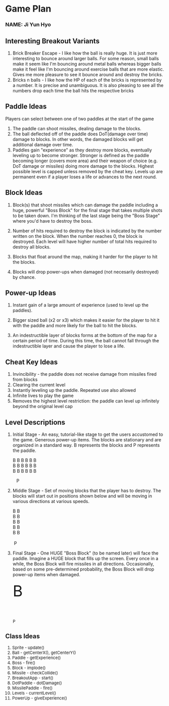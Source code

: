# Game Plan

### NAME: Ji Yun Hyo

## Interesting Breakout Variants

1. Brick Breaker Escape - I like how the ball is really huge. It is just more interesting to bounce
   around larger balls. For some reason, small balls make it seem like I'm bouncing around metal
   balls whereas bigger balls make it feel like I'm bouncing around exercise balls that are more
   elastic. Gives me more pleasure to see it bounce around and destroy the bricks.
2. Bricks n balls - I like how the HP of each of the bricks is represented by a number. It is
   precise and unambiguous. It is also pleasing to see all the numbers drop each time the ball hits
   the respective bricks

## Paddle Ideas

Players can select between one of two paddles at the start of the game

1. The paddle can shoot missiles, dealing damage to the blocks.
2. The ball deflected off of the paddle does DoT(damage over time) damage to blocks. In other words,
   the damaged blocks will get additional damage over time.
3. Paddles gain "experience" as they destroy more blocks, eventually leveling up to become stronger.
   Stronger is defined as the paddle becoming longer (covers more area) and their weapon of choice
   (e.g. DoT damage or missiles) doing more damage to the blocks. Highest possible level is capped
   unless removed by the cheat key. Levels up are permanent even if a player loses a life or
   advances to the next round.

## Block Ideas

1. Block(s) that shoot missiles which can damage the paddle including a huge, powerful "Boss Block"
   for the final stage that takes multiple shots to be taken down. I'm thinking of the last stage
   being the "Boss Stage" where you'd have to destroy the boss.

2. Number of hits required to destroy the block is indicated by the number written on the block.
   When the number reaches 0, the block is destroyed. Each level will have higher number of total
   hits required to destroy all blocks.

3. Blocks that float around the map, making it harder for the player to hit the blocks.

4. Blocks will drop power-ups when damaged (not necesarily destroyed) by chance.

## Power-up Ideas

1. Instant gain of a large amount of experience (used to level up the paddles).

2. Bigger sized ball (x2 or x3) which makes it easier for the player to hit it with the paddle and
   more likely for the ball to hit the blocks.

3. An indestructible layer of blocks forms at the bottom of the map for a certain period of time.
   During this time, the ball cannot fall through the indestructible layer and cause the player to
   lose a life.

## Cheat Key Ideas

1. Invincibility - the paddle does not receive damage from missiles fired from blocks
2. Clearing the current level
3. Instantly leveling up the paddle. Repeated use also allowed
4. Infinite lives to play the game
5. Removes the highest level restriction: the paddle can level up infinitely beyond the original
   level cap

## Level Descriptions

1. Initial Stage - An easy, tutorial-like stage to get the users accustomed to the game. Generous
   power-up items. The blocks are stationary and are organized in a standard way. B represents the
   blocks and P represents the paddle.<br />

   B B B B B B <br />   B B B B B B <br /> B B B B B B

&nbsp;&nbsp;&nbsp;&nbsp;&nbsp;&nbsp;&nbsp;&nbsp;&nbsp;P

2. Middle Stage - Set of moving blocks that the player has to destroy. The blocks will start out in
   positions shown below and will be moving in various directions at various speeds.

   B B<br />   B B <br />   B B <br />   B B <br />   B B <br />
   <br />
   &nbsp;P

3. Final Stage - One HUGE "Boss Block" (to be named later) will face the paddle. Imagine a HUGE
   block that fills up the screen. Every once in a while, the Boss Block will fire missiles in all
   directions. Occasionally, based on some pre-determined probability, the Boss Block will drop
   power-up items when damaged.

   <font size="10">  B <br />
   <br />
   <font size="2"> P <br />

## Class Ideas

1. Sprite - update()
2. Ball - getCenterX(), getCenterY()
3. Paddle - getExperience()
4. Boss - fire()
5. Block - implode()
6. Missile - checkCollide()
7. BreakoutApp - start()
8. DotPaddle - dotDamage()
9. MissilePaddle - fire()
10. Levels - currentLevel()
11. PowerUp - giveExperience()